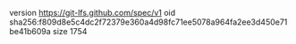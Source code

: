 version https://git-lfs.github.com/spec/v1
oid sha256:f809d8e5c4dc2f72379e360a4d98fc71ee5078a964fa2ee3d450e71be41b609a
size 1754
